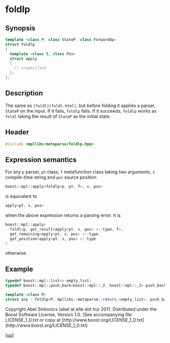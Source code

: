 # foldlp

## Synopsis

```cpp
template <class P, class StateP, class ForwardOp>
struct foldlp
{
  template <class S, class Pos>
  struct apply
  {
    // unspecified
  };
};
```

## Description

The same as `[foldl](foldl.html)`, but before folding it applies a parser,
`StateP` on the input. If it fails, `foldlp` fails. If it succeeds, `foldlp`
works as `foldl` taking the result of `StateP` as the initial state.

## Header

```cpp
#include <mpllibs/metaparse/foldlp.hpp>
```

## Expression semantics

For any `p` parser, `pt` class, `f` metafunction class taking two arguments,
`s` compile-time string and `pos` source position

```cpp
boost::mpl::apply<foldlp<p, pt, f>, s, pos>
```

is equivalent to

```cpp
apply<pt, s, pos>
```

when the above expression returns a parsing error. It is

```cpp
boost::mpl::apply<
  foldl<p, get_result<apply<pt, s, pos> >::type, f>,
  get_remaining<apply<pt, s, pos> >::type,
  get_position<apply<pt, s, pos> >::type
>
```

otherwise.

## Example

```cpp
typedef boost::mpl::list<> empty_list;
typedef boost::mpl::push_back<boost::mpl::_2, boost::mpl::_1> push_back;

template <class P>
struct any : foldlp<P, mpllibs::metaparse::return_<empty_list>, push_back> {};
```

<p class="copyright">
Copyright Abel Sinkovics (abel at elte dot hu) 2011.
Distributed under the Boost Software License, Version 1.0.
(See accompanying file LICENSE_1_0.txt or copy at
[http://www.boost.org/LICENSE_1_0.txt](http://www.boost.org/LICENSE_1_0.txt)
</p>

[[up]](reference.html)



